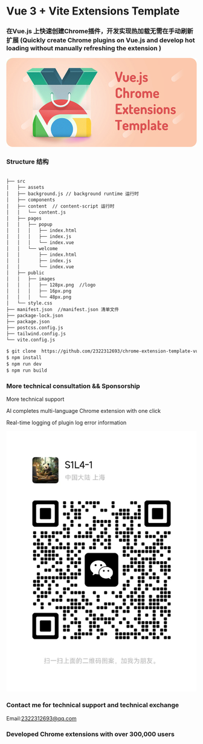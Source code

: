 # Vue 3 + Vite  Extensions Template

### 在Vue.js 上快速创建Chrome插件，开发实现热加载无需在手动刷新扩展 (Quickly create Chrome plugins on Vue.js and develop hot loading without manually refreshing the extension )



![Vue.js Chrome Extension Template images](docs/images/main.jpg)

### Structure 结构

```

├── src
│   ├── assets 
│   ├── background.js // background runtime 运行时
│   ├── components 
│   ├── content  // content-script 运行时
│   │   └── content.js
│   ├── pages  
│   │   ├── popup  
│   │   │   ├── index.html
│   │   │   ├── index.js
│   │   │   └── index.vue
│   │   └── welcome
│   │       ├── index.html
│   │       ├── index.js
│   │       └── index.vue
│   ├── public
│   │   ├── images
│   │   │   ├── 128px.png  //logo
│   │   │   ├── 16px.png  
│   │   │   └── 48px.png
│   └── style.css
├── manifest.json  //manifest.json 清单文件
├── package-lock.json
├── package.json
├── postcss.config.js
├── tailwind.config.js 
└── vite.config.js

```

```bash
$ git clone  https://github.com/2322312693/chrome-extension-template-vue.git
$ npm install 
$ npm run dev
$ npm run build
```


### More technical consultation && Sponsorship

More technical support

AI completes multi-language Chrome extension with one click

Real-time logging of plugin log error information





![Vue.js Chrome Extension Template images](docs/images/wechat.jpg)

### Contact me for technical support and technical exchange

Email:2322312693@qq.com

### Developed Chrome extensions with over 300,000 users
